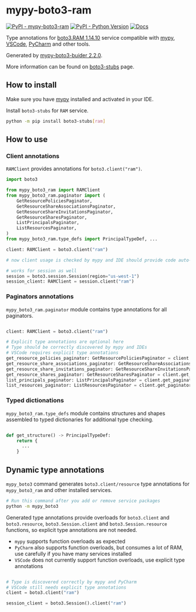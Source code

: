 # mypy-boto3-ram

[![PyPI - mypy-boto3-ram](https://img.shields.io/pypi/v/mypy-boto3-ram.svg?color=blue)](https://pypi.org/project/mypy-boto3-ram)
[![PyPI - Python Version](https://img.shields.io/pypi/pyversions/mypy-boto3-ram.svg?color=blue)](https://pypi.org/project/mypy-boto3-ram)
[![Docs](https://img.shields.io/readthedocs/mypy-boto3-builder.svg?color=blue)](https://mypy-boto3-builder.readthedocs.io/)

Type annotations for
[boto3.RAM 1.14.10](https://boto3.amazonaws.com/v1/documentation/api/1.14.10/reference/services/ram.html#RAM) service
compatible with [mypy](https://github.com/python/mypy), [VSCode](https://code.visualstudio.com/),
[PyCharm](https://www.jetbrains.com/pycharm/) and other tools.

Generated by [mypy-boto3-buider 2.2.0](https://github.com/vemel/mypy_boto3_builder).

More information can be found on [boto3-stubs](https://pypi.org/project/boto3-stubs/) page.

## How to install

Make sure you have [mypy](https://github.com/python/mypy) installed and activated in your IDE.

Install `boto3-stubs` for `RAM` service.

```bash
python -m pip install boto3-stubs[ram]
```

## How to use

### Client annotations

`RAMClient` provides annotations for `boto3.client("ram")`.

```python
import boto3

from mypy_boto3_ram import RAMClient
from mypy_boto3_ram.paginator import (
    GetResourcePoliciesPaginator,
    GetResourceShareAssociationsPaginator,
    GetResourceShareInvitationsPaginator,
    GetResourceSharesPaginator,
    ListPrincipalsPaginator,
    ListResourcesPaginator,
)
from mypy_boto3_ram.type_defs import PrincipalTypeDef, ...

client: RAMClient = boto3.client("ram")

# now client usage is checked by mypy and IDE should provide code auto-complete

# works for session as well
session = boto3.session.Session(region="us-west-1")
session_client: RAMClient = session.client("ram")
```

### Paginators annotations

`mypy_boto3_ram.paginator` module contains type annotations for all paginators.

```python

client: RAMClient = boto3.client("ram")

# Explicit type annotations are optional here
# Type should be correctly discovered by mypy and IDEs
# VSCode requires explicit type annotations
get_resource_policies_paginator: GetResourcePoliciesPaginator = client.get_paginator("get_resource_policies")
get_resource_share_associations_paginator: GetResourceShareAssociationsPaginator = client.get_paginator("get_resource_share_associations")
get_resource_share_invitations_paginator: GetResourceShareInvitationsPaginator = client.get_paginator("get_resource_share_invitations")
get_resource_shares_paginator: GetResourceSharesPaginator = client.get_paginator("get_resource_shares")
list_principals_paginator: ListPrincipalsPaginator = client.get_paginator("list_principals")
list_resources_paginator: ListResourcesPaginator = client.get_paginator("list_resources")
```







### Typed dictionations

`mypy_boto3_ram.type_defs` module contains structures and shapes assembled
to typed dictionaries for additional type checking.

```python

def get_structure() -> PrincipalTypeDef:
    return {
      ...
    }
```


## Dynamic type annotations

`mypy_boto3` command generates `boto3.client/resource` type annotations for
`mypy_boto3_ram` and other installed services.

```bash
# Run this command after you add or remove service packages
python -m mypy_boto3
```

Generated type annotations provide overloads for `boto3.client` and `boto3.resource`,
`boto3.Session.client` and `boto3.Session.resource` functions,
so explicit type annotations are not needed.

- `mypy` supports function overloads as expected
- `PyCharm` also supports function overloads, but consumes a lot of RAM, use carefully if you have many services installed
- `VSCode` does not currently support function overloads, use explicit type annotations

```python

# Type is discovered correctly by mypy and PyCharm
# VSCode still needs explicit type annotations
client = boto3.client("ram")

session_client = boto3.Session().client("ram")
```
